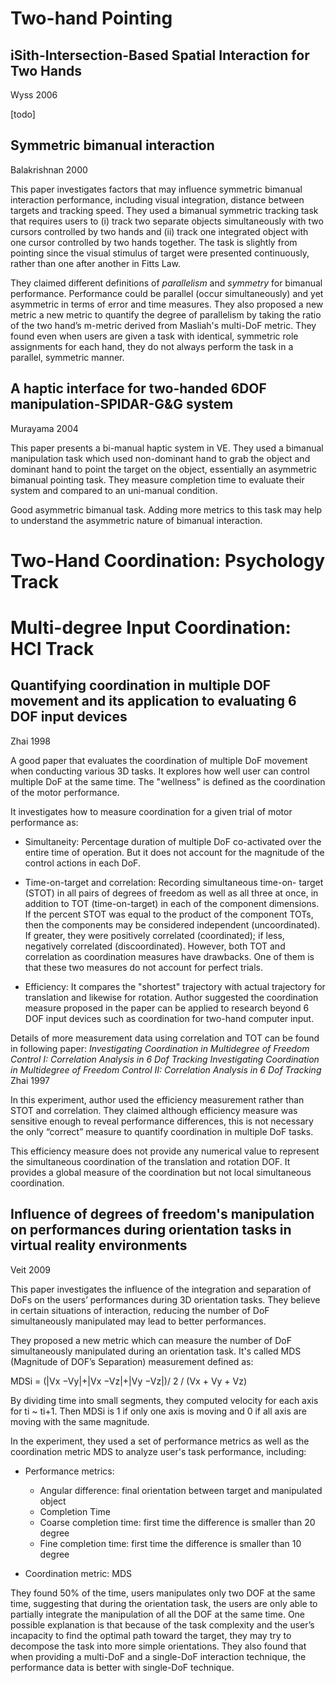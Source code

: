 # Two-hand Pointing

## iSith-Intersection-Based Spatial Interaction for Two Hands

Wyss 2006

[todo]

## Symmetric bimanual interaction

Balakrishnan 2000

This paper investigates factors that may influence symmetric bimanual interaction performance, including visual integration, distance between targets and tracking speed. They used a bimanual symmetric tracking task that requires users to (i) track two separate objects simultaneously with two cursors controlled by two hands and (ii) track one integrated object with one cursor controlled by two hands together. The task is slightly from pointing since the visual stimulus of target were presented continuously, rather than one after another in Fitts Law. 

They claimed different definitions of *parallelism* and *symmetry* for bimanual performance. Performance could be parallel (occur simultaneously) and yet asymmetric in terms of error and time measures. They also proposed a new metric a new metric to quantify the degree of parallelism by taking the ratio of the two hand’s m-metric derived from Masliah's multi-DoF metric. They found even when users are given a task with identical, symmetric role assignments for each hand, they do not always perform the task in a parallel, symmetric manner.



## A haptic interface for two-handed 6DOF manipulation-SPIDAR-G&G system

Murayama 2004

This paper presents a bi-manual haptic system in VE. They used a bimanual manipulation task which used non-dominant hand to grab the object and dominant hand to point the target on the object, essentially an asymmetric bimanual pointing task. They measure completion time to evaluate their system and compared to an uni-manual condition. 

Good asymmetric bimanual task. Adding more metrics to this task may help to understand the asymmetric nature of bimanual interaction.

# Two-Hand Coordination: Psychology Track

# Multi-degree Input Coordination: HCI Track 

## Quantifying coordination in multiple DOF movement and its application to evaluating 6 DOF input devices
Zhai 1998

A good paper that evaluates the coordination of multiple DoF movement when conducting various 3D tasks. It explores how well user can control multiple DoF at the same time. The "wellness" is defined as the coordination of the motor performance. 

It investigates how to measure coordination for a given trial of motor performance as: 
- Simultaneity: Percentage duration of multiple DoF co-activated over the entire time of operation. But it does not account for the magnitude of the control actions in each DoF.

- Time-on-target and correlation:  Recording simultaneous time-on- target (STOT) in all pairs of degrees of freedom as well as all three at once, in addition to TOT (time-on-target) in each of the component dimensions. If the percent STOT was equal to the product of the component TOTs, then the components may be considered independent (uncoordinated). If greater, they were positively correlated (coordinated); if less, negatively correlated (discoordinated). However, both TOT and correlation as coordination measures have drawbacks. One of them is that these two measures do not account for perfect trials.

- Efficiency: It compares the "shortest" trajectory with actual trajectory for translation and likewise for rotation. Author suggested the coordination measure proposed in the paper can be applied to research beyond 6 DOF input devices such as coordination for two-hand computer input. 

Details of more measurement data using correlation and TOT can be found in following paper: 
*Investigating Coordination in Multidegree of Freedom Control I: Correlation Analysis in 6 Dof Tracking*
*Investigating Coordination in Multidegree of Freedom Control II: Correlation Analysis in 6 Dof Tracking*
Zhai 1997

In this experiment, author used the efficiency measurement rather than STOT and correlation. They claimed although efficiency measure was sensitive enough to reveal performance differences, this is not necessary the only “correct” measure to quantify coordination in multiple DoF tasks. 

This efficiency measure does not provide any numerical value to represent the simultaneous coordination of the translation and rotation DOF. It provides a global measure of the coordination but not local simultaneous coordination. 

## Influence of degrees of freedom's manipulation on performances during orientation tasks in virtual reality environments

Veit 2009

This paper investigates the influence of the integration and separation of DoFs on the users’ performances during 3D orientation tasks. They believe in certain situations of interaction, reducing the number of DoF simultaneously manipulated may lead to better performances. 

 They proposed a new metric which can measure the number of DoF simultaneously manipulated during an orientation task. It's called MDS (Magnitude of DOF’s Separation) measurement defined as:

MDSi = (|Vx −Vy|+|Vx −Vz|+|Vy −Vz|)/ 2 / (Vx + Vy + Vz)

By dividing time into small segments, they computed velocity for each axis for ti ~ ti+1. Then MDSi is 1 if only one axis is moving and 0 if all axis are moving with the same magnitude.

In the experiment, they used a set of performance metrics as well as the coordination metric MDS to analyze user's task performance, including:

- Performance metrics:

  - Angular difference: final orientation between target and manipulated object
  - Completion Time
  - Coarse completion time: first time the difference is smaller than 20 degree
  - Fine completion time: first time the difference is smaller than 10 degree

- Coordination metric: MDS

They found 50% of the time, users manipulates only two DOF at the same time, suggesting that during the orientation task, the users are only able to partially integrate the manipulation of all the DOF at the same time. One possible explanation is that because of the task complexity and the user’s incapacity to find the optimal path toward the target, they may try to decompose the task into more simple orientations. 
They also found that when providing a multi-DoF and a single-DoF interaction technique, the performance data is better with single-DoF technique.
